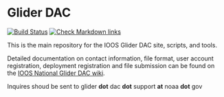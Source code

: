 Glider DAC
==========
[![Build Status](https://travis-ci.org/ioos/glider-dac.svg?branch=master)](https://travis-ci.org/ioos/glider-dac)
[![Check Markdown links](https://github.com/ioos/glider-dac/actions/workflows/md-link-check.yml/badge.svg)](https://github.com/ioos/glider-dac/actions/workflows/md-link-check.yml)

This is the main repository for the IOOS Glider DAC site, scripts, and tools.

Detailed documentation on contact information, file format, user account registration, deployment registration and file submission can be found on the [IOOS National Glider DAC wiki](https://ioos.github.io/glider-dac/index.html).

Inquires shoud be sent to glider **dot** dac **dot** support **at** noaa **dot** gov

